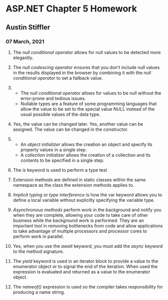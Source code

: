 # ASP.NET Chapter 5 Homework
## Austin Stiffler
### 07 March, 2021


1. The *null conditional operator* allows for null values to be detected more elegantly.

1. The *null coalescing operator* ensures that you don’t include null values in the results displayed in the browser by combining it with the *null conditional operator* to set a fallback value.

1. 
    * The *null conditional operator* allows for values to be null without the error-prone and tedious issues.
    * Nullable types are a feature of some programming languages that allow the value to be set to the special value NULL instead of the usual possible values of the data type.

1. Yes, the value can be changed later. Yes, another value can be assigned. The value can be changed in the constructor.

1. 
    * An *object initializer* allows the creation an object and specify its property values in a single step.
    * A *collection initializer* allows the creation of a collection and its contents to be specified in a single step.

1.  The *is* keyword is used to perform a type test

1. Extension methods are defined in static classes within the same namespace as the class the extension methods applies to.

1. *Implicit typing* or *type interference* is how the var keyword allows you to define a local variable without explicitly specifying the variable type.

1. *Asynchronous methods* perform work in the background and notify you when they are complete, allowing your code to take care of other business while the background work is performed. They are an important tool in removing bottlenecks from code and allow applications to take advantage of multiple processors and processor cores to perform work in parallel.

1. Yes, when you use the *await* keyword, you must add the *async* keyword to the method signature.

1. The *yield* keyword is used in an iterator block to provide a value to the enumerator object or to signal the end of the iteration. When used the expression is evaluated and returned as a value to the enumerator object.

1. The *nameof()* expression is used so the compiler takes responsibility for producing a name string.